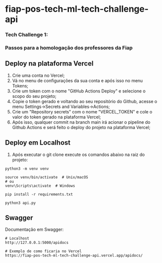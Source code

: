 # fiap-pos-tech-ml-tech-challenge-api

### Tech Challenge 1:
### Passos para a homologação dos professores da Fiap

## Deploy na plataforma Vercel

1. Crie uma conta no Vercel;
2. Vá no menu de configurações da sua conta e após isso no menu Tokens;
3. Crie um token com o nome "GitHub Actions Deploy" e selecione o scopo do seu projeto;
4. Copie o token gerado e voltando ao seu repositório do Github, acesse o menu Settings->Secrets and Variables->Actions;
5. Crie um "Repository secrets" com o nome "VERCEL_TOKEN" e cole o valor do token gerado na plataforma Vercel;
6. Após isso, qualquer commit na branch main irá acionar o pipeline do Github Actions e será feito o deploy do projeto na plataforma Vercel;

## Deploy em Localhost

1. Após executar o git clone execute os comandos abaixo na raiz do projeto:

```
python3 -m venv venv

source venv/bin/activate  # Unix/macOS
# ou
venv\Scripts\activate  # Windows

pip install -r requirements.txt

python3 api.py
```

## Swagger
Documentação em Swagger:

```
# Localhost
http://127.0.0.1:5000/apidocs

# Exemplo de como ficaria no Vercel
https://fiap-pos-tech-ml-tech-challenge-api.vercel.app/apidocs/
```
